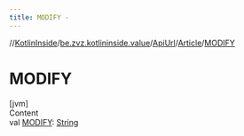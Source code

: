 ```yaml
---
title: MODIFY -
---
```

//[KotlinInside](../../../index.md)/[be.zvz.kotlininside.value](../../index.md)/[ApiUrl](../index.md)/[Article](index.md)/[MODIFY](-m-o-d-i-f-y.md)



# MODIFY  
[jvm]  
Content  
val [MODIFY](-m-o-d-i-f-y.md): [String](https://docs.oracle.com/javase/7/docs/api/java/lang/String.html)  



